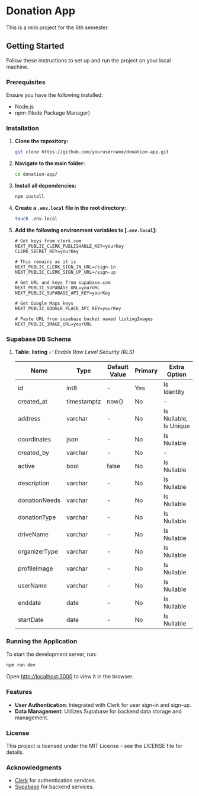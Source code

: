 # Donation App

This is a mini project for the 6th semester.

## Getting Started

Follow these instructions to set up and run the project on your local machine.

### Prerequisites

Ensure you have the following installed:

- Node.js
- npm (Node Package Manager)

### Installation

1. **Clone the repository:**

   ```bash
   git clone https://github.com/yourusername/donation-app.git
   ```

2. **Navigate to the main folder:**

   ```bash
   cd donation-app/
   ```

3. **Install all dependencies:**

   ```bash
   npm install
   ```

4. **Create a `.env.local` file in the root directory:**

   ```bash
   touch .env.local
   ```

5. **Add the following environment variables to [`.env.local`]:**

   ```env
   # Get keys from clerk.com
   NEXT_PUBLIC_CLERK_PUBLISHABLE_KEY=yourKey
   CLERK_SECRET_KEY=yourKey

   # This remains as it is
   NEXT_PUBLIC_CLERK_SIGN_IN_URL=/sign-in
   NEXT_PUBLIC_CLERK_SIGN_UP_URL=/sign-up

   # Get URL and keys from supabase.com
   NEXT_PUBLIC_SUPABASE_URL=yourURL
   NEXT_PUBLIC_SUPABASE_API_KEY=yourKey

   # Get Google Maps keys
   NEXT_PUBLIC_GOOGLE_PLACE_API_KEY=yourKey

   # Paste URL from supabase bucket named listingImages
   NEXT_PUBLIC_IMAGE_URL=yourURL
   ```

### Supabase DB Schema

1. **Table: listing**
    *✅ Enable Row Level Security (RLS)*

   | Name          | Type        | Default Value | Primary | Extra Option           |
   | ------------- | ----------- | ------------- | ------- | ---------------------- |
   | id            | int8        | -             | Yes     | Is Identity            |
   | created_at    | timestamptz | now()         | No      | -                      |
   | address       | varchar     | -             | No      | Is Nullable, Is Unique |
   | coordinates   | json        | -             | No      | Is Nullable            |
   | created_by    | varchar     | -             | No      | -                      |
   | active        | bool        | false         | No      | Is Nullable            |
   | description   | varchar     | -             | No      | Is Nullable            |
   | donationNeeds | varchar     | -             | No      | Is Nullable            |
   | donationType  | varchar     | -             | No      | Is Nullable            |
   | driveName     | varchar     | -             | No      | Is Nullable            |
   | organizerType | varchar     | -             | No      | Is Nullable            |
   | profileImage  | varchar     | -             | No      | Is Nullable            |
   | userName      | varchar     | -             | No      | Is Nullable            |
   | enddate       | date        | -             | No      | Is Nullable            |
   | startDate     | date        | -             | No      | Is Nullable            |

### Running the Application

To start the development server, run:

```bash
npm run dev
```

Open [http://localhost:3000](http://localhost:3000) to view it in the browser.

### Features

- **User Authentication**: Integrated with Clerk for user sign-in and sign-up.
- **Data Management**: Utilizes Supabase for backend data storage and management.

### License

This project is licensed under the MIT License - see the LICENSE file for details.

### Acknowledgments

- [Clerk](https://clerk.com) for authentication services.
- [Supabase](https://supabase.com) for backend services.
